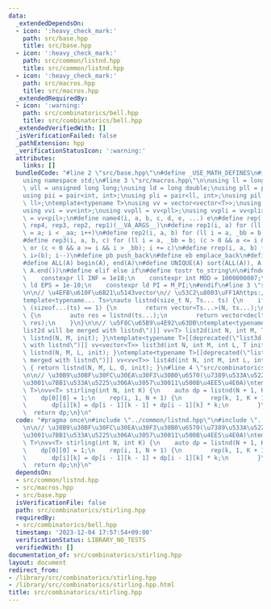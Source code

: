 ```yaml
---
data:
  _extendedDependsOn:
  - icon: ':heavy_check_mark:'
    path: src/base.hpp
    title: src/base.hpp
  - icon: ':heavy_check_mark:'
    path: src/common/listnd.hpp
    title: src/common/listnd.hpp
  - icon: ':heavy_check_mark:'
    path: src/macros.hpp
    title: src/macros.hpp
  _extendedRequiredBy:
  - icon: ':warning:'
    path: src/combinatorics/bell.hpp
    title: src/combinatorics/bell.hpp
  _extendedVerifiedWith: []
  _isVerificationFailed: false
  _pathExtension: hpp
  _verificationStatusIcon: ':warning:'
  attributes:
    links: []
  bundledCode: "#line 2 \"src/base.hpp\"\n#define _USE_MATH_DEFINES\n#include <bits/stdc++.h>\n\
    using namespace std;\n#line 3 \"src/macros.hpp\"\n\nusing ll = long long;\nusing\
    \ ull = unsigned long long;\nusing ld = long double;\nusing pll = pair<ll, ll>;\n\
    using pii = pair<int, int>;\nusing pli = pair<ll, int>;\nusing pil = pair<int,\
    \ ll>;\ntemplate<typename T>\nusing vv = vector<vector<T>>;\nusing vvl = vv<ll>;\n\
    using vvi = vv<int>;\nusing vvpll = vv<pll>;\nusing vvpli = vv<pli>;\nusing vvpil\
    \ = vv<pil>;\n#define name4(i, a, b, c, d, e, ...) e\n#define rep(...) name4(__VA_ARGS__,\
    \ rep4, rep3, rep2, rep1)(__VA_ARGS__)\n#define rep1(i, a) for (ll i = 0, _aa\
    \ = a; i < _aa; i++)\n#define rep2(i, a, b) for (ll i = a, _bb = b; i < _bb; i++)\n\
    #define rep3(i, a, b, c) for (ll i = a, _bb = b; (c > 0 && a <= i && i < _bb)\
    \ or (c < 0 && a >= i && i > _bb); i += c)\n#define rrep(i, a, b) for (ll i=(a);\
    \ i>(b); i--)\n#define pb push_back\n#define eb emplace_back\n#define mkp make_pair\n\
    #define ALL(A) begin(A), end(A)\n#define UNIQUE(A) sort(ALL(A)), A.erase(unique(ALL(A)),\
    \ A.end())\n#define elif else if\n#define tostr to_string\n\n#ifndef CONSTANTS\n\
    \    constexpr ll INF = 1e18;\n    constexpr int MOD = 1000000007;\n    constexpr\
    \ ld EPS = 1e-10;\n    constexpr ld PI = M_PI;\n#endif\n#line 3 \"src/common/listnd.hpp\"\
    \n\n// \u4EFB\u610F\u6B21\u5143vector\n// \u53C2\u8003\uFF1Ahttps://luzhiled1333.github.io/comp-library/src/cpp-template/header/make-vector.hpp\n\
    template<typename... Ts>\nauto listnd(size_t N, Ts... ts) {\n    if constexpr\
    \ (sizeof...(ts) == 1) {\n        return vector<Ts...>(N, ts...);\n    } else\
    \ {\n        auto res = listnd(ts...);\n        return vector<decltype(res)>(N,\
    \ res);\n    }\n}\n\n// \u5F8C\u65B9\u4E92\u63DB\ntemplate<typename T>[[deprecated(\"\
    list2d will be merged with listnd\")]] vv<T> list2d(int N, int M, T init) { return\
    \ listnd(N, M, init); }\ntemplate<typename T>[[deprecated(\"list3d will be merged\
    \ with listnd\")]] vv<vector<T>> list3d(int N, int M, int L, T init) { return\
    \ listnd(N, M, L, init); }\ntemplate<typename T>[[deprecated(\"list4d will be\
    \ merged with listnd\")]] vv<vv<T>> list4d(int N, int M, int L, int O, T init)\
    \ { return listnd(N, M, L, O, init); }\n#line 4 \"src/combinatorics/stirling.hpp\"\
    \n\n// \u30B9\u30BF\u30FC\u30EA\u30F3\u30B0\u6570(\u7389\u533A\u5225\u3042\u308A\
    \u3001\u7BB1\u533A\u5225\u306A\u3057\u30011\u500B\u4EE5\u4E0A)\ntemplate<typename\
    \ T>\nvv<T> stirling(int N, int K) {\n    auto dp = listnd(N + 1, K + 1, (T)0);\n\
    \    dp[0][0] = 1;\n    rep(i, 1, N + 1) {\n        rep(k, 1, K + 1) {\n     \
    \       dp[i][k] = dp[i - 1][k - 1] + dp[i - 1][k] * k;\n        }\n    }\n  \
    \  return dp;\n}\n"
  code: "#pragma once\n#include \"../common/listnd.hpp\"\n#include \"../macros.hpp\"\
    \n\n// \u30B9\u30BF\u30FC\u30EA\u30F3\u30B0\u6570(\u7389\u533A\u5225\u3042\u308A\
    \u3001\u7BB1\u533A\u5225\u306A\u3057\u30011\u500B\u4EE5\u4E0A)\ntemplate<typename\
    \ T>\nvv<T> stirling(int N, int K) {\n    auto dp = listnd(N + 1, K + 1, (T)0);\n\
    \    dp[0][0] = 1;\n    rep(i, 1, N + 1) {\n        rep(k, 1, K + 1) {\n     \
    \       dp[i][k] = dp[i - 1][k - 1] + dp[i - 1][k] * k;\n        }\n    }\n  \
    \  return dp;\n}\n"
  dependsOn:
  - src/common/listnd.hpp
  - src/macros.hpp
  - src/base.hpp
  isVerificationFile: false
  path: src/combinatorics/stirling.hpp
  requiredBy:
  - src/combinatorics/bell.hpp
  timestamp: '2023-12-04 17:57:54+09:00'
  verificationStatus: LIBRARY_NO_TESTS
  verifiedWith: []
documentation_of: src/combinatorics/stirling.hpp
layout: document
redirect_from:
- /library/src/combinatorics/stirling.hpp
- /library/src/combinatorics/stirling.hpp.html
title: src/combinatorics/stirling.hpp
---
```

